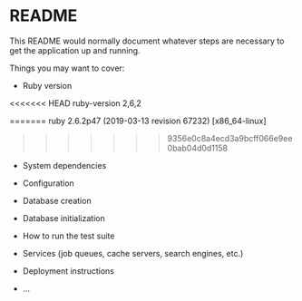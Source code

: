 # README

This README would normally document whatever steps are necessary to get the
application up and running.

Things you may want to cover:

* Ruby version

<<<<<<< HEAD
    ruby-version 2,6,2

=======
ruby 2.6.2p47 (2019-03-13 revision 67232) [x86_64-linux]
>>>>>>> 9356e0c8a4ecd3a9bcff066e9ee0bab04d0d1158
* System dependencies

* Configuration

* Database creation

* Database initialization

* How to run the test suite

* Services (job queues, cache servers, search engines, etc.)

* Deployment instructions

* ...

